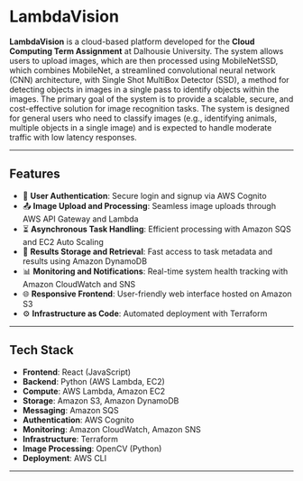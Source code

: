 # LambdaVision

**LambdaVision** is a cloud-based platform developed for the **Cloud Computing Term Assignment** at Dalhousie University. The system allows users to upload images, which are then processed using MobileNetSSD, which combines MobileNet, a streamlined convolutional neural network (CNN) architecture, with Single Shot MultiBox Detector (SSD), a method for detecting objects in images in a single pass to identify objects within the images. The primary goal of the system is to provide a scalable, secure, and cost-effective solution for image recognition tasks. The system is designed for general users who need to classify images (e.g., identifying animals, multiple objects in a single image) and is expected to handle moderate traffic with low latency responses.

---

## Features

- 🔐 **User Authentication**: Secure login and signup via AWS Cognito
- 📤 **Image Upload and Processing**: Seamless image uploads through AWS API Gateway and Lambda
- ⏳ **Asynchronous Task Handling**: Efficient processing with Amazon SQS and EC2 Auto Scaling
- 💾 **Results Storage and Retrieval**: Fast access to task metadata and results using Amazon DynamoDB
- 📊 **Monitoring and Notifications**: Real-time system health tracking with Amazon CloudWatch and SNS
- 🌐 **Responsive Frontend**: User-friendly web interface hosted on Amazon S3
- ⚙️ **Infrastructure as Code**: Automated deployment with Terraform

---

## Tech Stack

- **Frontend**: React (JavaScript)
- **Backend**: Python (AWS Lambda, EC2)
- **Compute**: AWS Lambda, Amazon EC2
- **Storage**: Amazon S3, Amazon DynamoDB
- **Messaging**: Amazon SQS
- **Authentication**: AWS Cognito
- **Monitoring**: Amazon CloudWatch, Amazon SNS
- **Infrastructure**: Terraform
- **Image Processing**: OpenCV (Python)
- **Deployment**: AWS CLI

---
